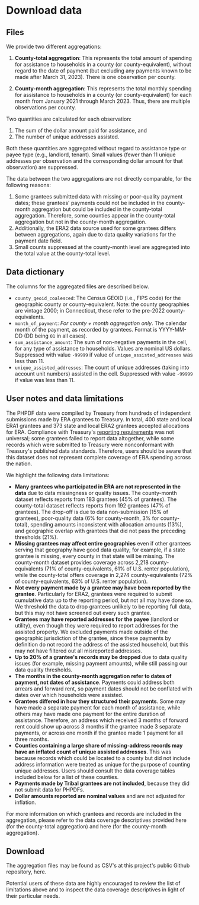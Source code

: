 # Download data

## Files

We provide two different aggregations:

1. **County-total aggregation**: This represents the total amount of spending for assistance to households in a county (or county-equivalent), without regard to the date of payment (but excluding any payments known to be made after March 31, 2023). There is one observation per county.

2. **County-month aggregation**: This represents the total monthly spending for assistance to households in a county (or county-equivalent) for each month from January 2021 through March 2023. Thus, there are multiple observations per county.  

Two quantities are calculated for each observation: 

1. The sum of the dollar amount paid for assistance, and
2. The number of unique addresses assisted.

Both these quantities are aggregated without regard to assistance type or payee type (e.g., landlord, tenant). Small values (fewer than 11 unique addresses per observation and the corresponding dollar amount for that observation) are suppressed.

The data between the two aggregations are not directly comparable, for the following reasons:

1. Some grantees submitted data with missing or poor-quality payment dates; these grantees' payments could not be included in the county-month aggregation but could be included in the county-total aggregation. Therefore, some counties appear in the county-total aggregation but not in the county-month aggregation.
2. Additionally, the ERA2 data source used for some grantees differs between aggregations, again due to data quality variations for the payment date field.
3. Small counts suppressed at the county-month level are aggregated into the total value at the county-total level.

## Data dictionary 

The columns for the aggregated files are described below.

- `county_geoid_coalesced`: The Census GEOID (i.e., FIPS code) for the geographic county or county-equivalent. Note: the county geographies are vintage 2000; in Connecticut, these refer to the pre-2022 county-equivalents.
- `month_of_payment`: *For county + month aggregation only*. The calendar month of the payment, as recorded by grantees. Format is YYYY-MM-DD (DD being `01` in all cases).
- `sum_assistance_amount`: The sum of non-negative payments in the cell, for any type of assistance to households. Values are nominal US dollars. Suppressed with value `-99999` if value of `unique_assisted_addresses` was less than 11.
- `unique_assisted_addresses`: The count of unique addresses (taking into account unit numbers) assisted in the cell. Suppressed with value `-99999` if value was less than 11.

## User notes and data limitations

The PHPDF data were compiled by Treasury from hundreds of independent submissions made by ERA grantees to Treasury. In total, 400 state and local ERA1 grantees and 373 state and local ERA2 grantees accepted allocations for ERA. Compliance with Treasury's [reporting requirements](https://home.treasury.gov/policy-issues/coronavirus/assistance-for-state-local-and-tribal-governments/emergency-rental-assistance-program/reporting) was not universal; some grantees failed to report data altogether, while some records which were submitted to Treasury were nonconformant with Treasury's published data standards. Therefore, users should be aware that this dataset does not represent complete coverage of ERA spending across the nation.

We highlight the following data limitations:

- **Many grantees who participated in ERA are not represented in the data** due to data missingness or quality issues. The county-month dataset reflects reports from 183 grantees (45% of grantees). The county-total dataset reflects reports from 192 grantees (47% of grantees). The drop-off is due to data non-submission (15% of grantees), poor-quality data (6% for county-month, 3% for county-total), spending amounts inconsistent with allocation amounts (13%), and geographic overlap with grantees that did not pass the preceding thresholds (21%).
- **Missing grantees may affect entire geographies** even if other grantees serving that geography have good data quality; for example, if a state grantee is missing, every county in that state will be missing. The county-month dataset provides coverage across 2,218 county-equivalents (71% of county-equivalents, 61% of U.S. renter population), while the county-total offers coverage in 2,274 county-equivalents (72% of county-equivalents, 63% of U.S. renter population).
- **Not every payment made by a grantee may have been reported by the grantee**. Particularly for ERA2, grantees were required to submit cumulative data up to the reporting period, but not all may have done so. We threshold the data to drop grantees unlikely to be reporting full data, but this may not have screened out every such grantee.
- **Grantees may have reported addresses for the payee** (landlord or utility), even though they were required to report addresses for the assisted property. We excluded payments made outside of the geographic jurisdiction of the grantee, since these payments by definition do not record the address of the assisted household, but this may not have filtered out all misreported addresses.
- **Up to 20% of a grantee's records may be dropped** due to data quality issues (for example, missing payment amounts), while still passing our data quality thresholds.
- **The months in the county-month aggregation refer to dates of payment, not dates of assistance**. Payments could address both arrears and forward rent, so payment dates should not be conflated with dates over which households were assisted.
- **Grantees differed in how they structured their payments**. Some may have made a separate payment for each month of assistance, while others may have made one payment for the entire duration of assistance. Therefore, an address which received 3 months of forward rent could show up across 3 months if the grantee made 3 separate payments, or across one month if the grantee made 1 payment for all three months.
- **Counties containing a large share of missing-address records may have an inflated count of unique assisted addresses**. This was because records which could be located to a county but did not include address information were treated as unique for the purpose of counting unique addresses. Users should consult the data coverage tables included below for a list of these counties.
- **Payments made by Tribal grantees are not included**, because they did not submit data for PHPDFs.
- **Dollar amounts reported are nominal values** and are not adjusted for inflation.

For more information on which grantees and records are included in the aggregation, please refer to the data coverage descriptives provided here (for the county-total aggregation) and here (for the county-month aggregation).

## Download

The aggregation files may be found as CSV's at this project's public Github repository, here.

Potential users of these data are highly encouraged to review the list of limitations above and to inspect the data coverage descriptives in light of their particular needs.